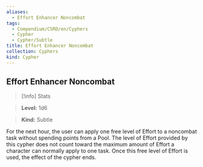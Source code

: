 ```yaml
---
aliases:
  - Effort Enhancer Noncombat
tags:
  - Compendium/CSRD/en/Cyphers
  - Cypher
  - Cypher/Subtle
title: Effort Enhancer Noncombat
collection: Cyphers
kind: Cypher
---
```

## Effort Enhancer Noncombat    
>[!info] Stats    
> **Level:** 1d6    
> **Kind:** Subtle  
    
For the next hour, the user can apply one free level of Effort to a noncombat task without spending points from a Pool. The level of Effort provided by this cypher does not count toward the maximum amount of Effort a character can normally apply to one task. Once this free level of Effort is used, the effect of the cypher ends.